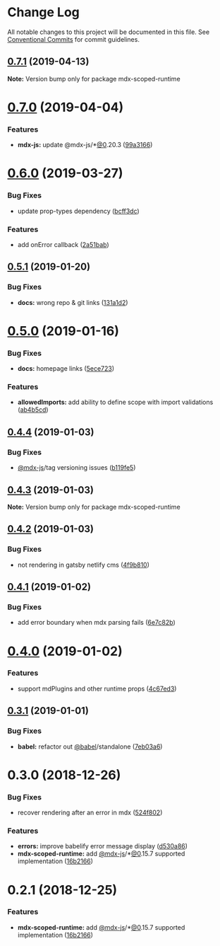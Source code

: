# Change Log

All notable changes to this project will be documented in this file.
See [Conventional Commits](https://conventionalcommits.org) for commit guidelines.

## [0.7.1](https://github.com/buz-zard/gatsby-mdx/tree/master/packages/mdx-scoped-runtime/compare/mdx-scoped-runtime@0.7.0...mdx-scoped-runtime@0.7.1) (2019-04-13)

**Note:** Version bump only for package mdx-scoped-runtime

# [0.7.0](https://github.com/buz-zard/gatsby-mdx/tree/master/packages/mdx-scoped-runtime/compare/mdx-scoped-runtime@0.6.0...mdx-scoped-runtime@0.7.0) (2019-04-04)

### Features

- **mdx-js:** update @mdx-js/\*[@0](https://github.com/0).20.3 ([99a3166](https://github.com/buz-zard/gatsby-mdx/tree/master/packages/mdx-scoped-runtime/commit/99a3166))

# [0.6.0](https://github.com/buz-zard/gatsby-mdx/tree/master/packages/mdx-scoped-runtime/compare/mdx-scoped-runtime@0.5.1...mdx-scoped-runtime@0.6.0) (2019-03-27)

### Bug Fixes

- update prop-types dependency ([bcff3dc](https://github.com/buz-zard/gatsby-mdx/tree/master/packages/mdx-scoped-runtime/commit/bcff3dc))

### Features

- add onError callback ([2a51bab](https://github.com/buz-zard/gatsby-mdx/tree/master/packages/mdx-scoped-runtime/commit/2a51bab))

## [0.5.1](https://github.com/buz-zard/gatsby-mdx/tree/master/packages/mdx-scoped-runtime/compare/mdx-scoped-runtime@0.5.0...mdx-scoped-runtime@0.5.1) (2019-01-20)

### Bug Fixes

- **docs:** wrong repo & git links ([131a1d2](https://github.com/buz-zard/gatsby-mdx/tree/master/packages/mdx-scoped-runtime/commit/131a1d2))

# [0.5.0](https://github.com/buz-zard/gatsby-mdx/blob/master/packages/mdx-scoped-runtime/compare/mdx-scoped-runtime@0.4.4...mdx-scoped-runtime@0.5.0) (2019-01-16)

### Bug Fixes

- **docs:** homepage links ([5ece723](https://github.com/buz-zard/gatsby-mdx/blob/master/packages/mdx-scoped-runtime/commit/5ece723))

### Features

- **allowedImports:** add ability to define scope with import validations ([ab4b5cd](https://github.com/buz-zard/gatsby-mdx/blob/master/packages/mdx-scoped-runtime/commit/ab4b5cd))

## [0.4.4](https://github.com/buz-zard/gatsby-mdx/blob/master/packages/mdx-scoped-runtime/compare/mdx-scoped-runtime@0.4.3...mdx-scoped-runtime@0.4.4) (2019-01-03)

### Bug Fixes

- [@mdx-js](https://github.com/mdx-js)/tag versioning issues ([b119fe5](https://github.com/buz-zard/gatsby-mdx/blob/master/packages/mdx-scoped-runtime/commit/b119fe5))

## [0.4.3](https://github.com/buz-zard/gatsby-mdx/blob/master/packages/mdx-scoped-runtime/compare/mdx-scoped-runtime@0.4.2...mdx-scoped-runtime@0.4.3) (2019-01-03)

**Note:** Version bump only for package mdx-scoped-runtime

## [0.4.2](https://github.com/buz-zard/gatsby-mdx/blob/master/packages/mdx-scoped-runtime/compare/mdx-scoped-runtime@0.4.1...mdx-scoped-runtime@0.4.2) (2019-01-03)

### Bug Fixes

- not rendering in gatsby netlify cms ([4f9b810](https://github.com/buz-zard/gatsby-mdx/blob/master/packages/mdx-scoped-runtime/commit/4f9b810))

## [0.4.1](https://github.com/buz-zard/gatsby-mdx/blob/master/packages/mdx-scoped-runtime/compare/mdx-scoped-runtime@0.4.0...mdx-scoped-runtime@0.4.1) (2019-01-02)

### Bug Fixes

- add error boundary when mdx parsing fails ([6e7c82b](https://github.com/buz-zard/gatsby-mdx/blob/master/packages/mdx-scoped-runtime/commit/6e7c82b))

# [0.4.0](https://github.com/buz-zard/gatsby-mdx/blob/master/packages/mdx-scoped-runtime/compare/mdx-scoped-runtime@0.3.1...mdx-scoped-runtime@0.4.0) (2019-01-02)

### Features

- support mdPlugins and other runtime props ([4c67ed3](https://github.com/buz-zard/gatsby-mdx/blob/master/packages/mdx-scoped-runtime/commit/4c67ed3))

## [0.3.1](https://github.com/buz-zard/gatsby-mdx/blob/master/packages/mdx-scoped-runtime/compare/mdx-scoped-runtime@0.3.0...mdx-scoped-runtime@0.3.1) (2019-01-01)

### Bug Fixes

- **babel:** refactor out [@babel](https://github.com/babel)/standalone ([7eb03a6](https://github.com/buz-zard/gatsby-mdx/blob/master/packages/mdx-scoped-runtime/commit/7eb03a6))

# 0.3.0 (2018-12-26)

### Bug Fixes

- recover rendering after an error in mdx ([524f802](https://github.com/buz-zard/gatsby-mdx/blob/master/packages/mdx-scoped-runtime/commit/524f802))

### Features

- **errors:** improve babelify error message display ([d530a86](https://github.com/buz-zard/gatsby-mdx/blob/master/packages/mdx-scoped-runtime/commit/d530a86))
- **mdx-scoped-runtime:** add [@mdx-js](https://github.com/mdx-js)/\*[@0](https://github.com/0).15.7 supported implementation ([16b2166](https://github.com/buz-zard/gatsby-mdx/blob/master/packages/mdx-scoped-runtime/commit/16b2166))

# 0.2.1 (2018-12-25)

### Features

- **mdx-scoped-runtime:** add [@mdx-js](https://github.com/mdx-js)/\*[@0](https://github.com/0).15.7 supported implementation ([16b2166](https://github.com/buz-zard/gatsby-mdx/blob/master/packages/mdx-scoped-runtime/commit/16b2166))
